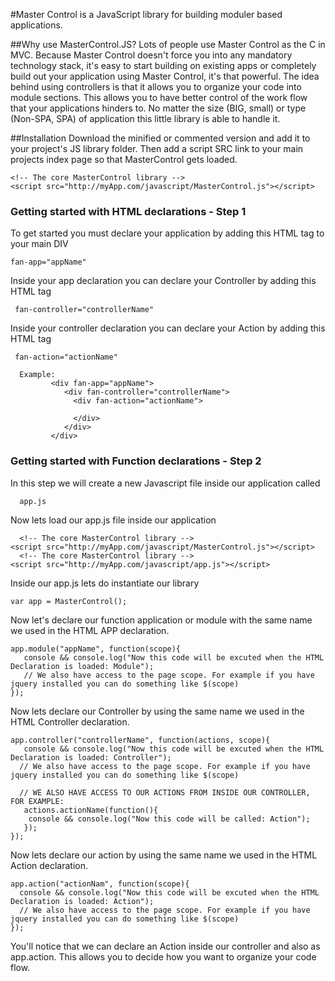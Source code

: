 #Master Control is a JavaScript library for building moduler based applications.

##Why use MasterControl.JS?
Lots of people use Master Control as the C in MVC. Because Master Control doesn't force you into any mandatory technology stack, it's easy to start building on existing apps or completely build out your application using Master Control, it's that powerful. The idea behind using controllers is that it allows you to organize your code into module sections. This allows you to have better control of the work flow that your applications hinders to. No matter the size (BIG, small) or type (Non-SPA, SPA) of application this little library is able to handle it.

##Installation
Download the minified or commented version and add it to your project's JS library folder. Then add a script SRC link to your main   projects index page so that MasterControl gets loaded.
 ```
 <!-- The core MasterControl library -->
 <script src="http://myApp.com/javascript/MasterControl.js"></script>
 ```
### Getting started with HTML declarations - Step 1
 To get started you must declare your application by adding this HTML tag to your main DIV
   ```
   fan-app="appName"
   ```
 Inside your app declaration you can declare your Controller by adding this HTML tag
 ```
  fan-controller="controllerName"
  ```
 Inside your controller declaration you can declare your Action by adding this HTML tag
 
 ```
  fan-action="actionName"
  ```
  
 ``` 
   Example:
          <div fan-app="appName">
             <div fan-controller="controllerName">
               <div fan-action="actionName">
               
               </div>
             </div>
          </div>
 ```
 
### Getting started with Function declarations - Step 2
 In this step we will create a new Javascript file inside our application called
  ```
    app.js
  ```
 Now lets load our app.js file inside our application
  ```
    <!-- The core MasterControl library -->
  <script src="http://myApp.com/javascript/MasterControl.js"></script>
    <!-- The core MasterControl library -->
  <script src="http://myApp.com/javascript/app.js"></script>
  ```
 Inside our app.js lets do instantiate our library
  ```
  var app = MasterControl();
  ```
 Now let's declare our function application or module with the same name we used in the HTML APP declaration.
  ```
  app.module("appName", function(scope){
     console && console.log("Now this code will be excuted when the HTML Declaration is loaded: Module");
     // We also have access to the page scope. For example if you have jquery installed you can do something like $(scope)
  });
 ```
 Now lets declare our Controller by using the same name we used in the HTML Controller declaration.
   ```
   app.controller("controllerName", function(actions, scope){
      console && console.log("Now this code will be excuted when the HTML Declaration is loaded: Controller");
     // We also have access to the page scope. For example if you have jquery installed you can do something like $(scope)
     
     // WE ALSO HAVE ACCESS TO OUR ACTIONS FROM INSIDE OUR CONTROLLER, FOR EXAMPLE: 
      actions.actionName(function(){
       console && console.log("Now this code will be called: Action");
      });
  });
 ```
 Now lets declare our action by using the same name we used in the HTML Action declaration.
   ```
   app.action("actionNam", function(scope){
     console && console.log("Now this code will be excuted when the HTML Declaration is loaded: Action");
     // We also have access to the page scope. For example if you have jquery installed you can do something like $(scope)
  });
 ```
 You'll notice that we can declare an Action inside our controller and also as app.action. This allows you to decide how you want to organize your code flow. 
  
